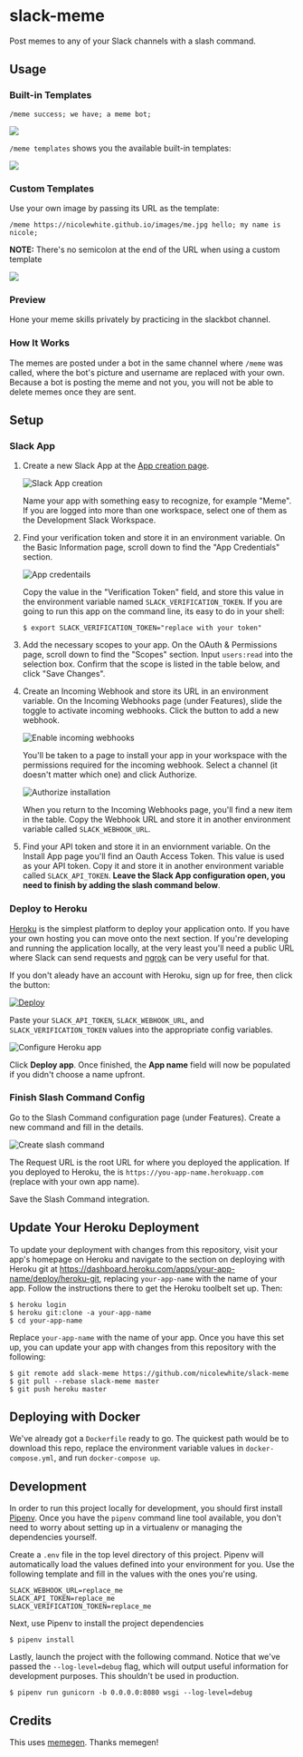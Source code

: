 # slack-meme
Post memes to any of your Slack channels with a slash command.

## Usage

### Built-in Templates

`/meme success; we have; a meme bot;`

<img src="http://i.imgur.com/SBLRFSo.png">

`/meme templates` shows you the available built-in templates:

<img src="http://i.imgur.com/JYigq3k.png">

### Custom Templates
Use your own image by passing its URL as the template:

`/meme https://nicolewhite.github.io/images/me.jpg hello; my name is nicole;`

**NOTE:** There's no semicolon at the end of the URL when using a custom template

<img src="http://i.imgur.com/OVhBlmt.png">

### Preview

Hone your meme skills privately by practicing in the slackbot channel.

### How It Works

The memes are posted under a bot in the same channel where `/meme` was called, where the bot's picture and username are replaced with your own. Because a bot is posting the meme and not you, you will not be able to delete memes once they are sent.

## Setup

### Slack App

1. Create a new Slack App at the [App creation page](https://api.slack.com/apps/new).

   ![Slack App creation](support/slack-app-creation.png)

   Name your app with something easy to recognize, for example "Meme". If you are logged into more than one workspace, select one of them as the Development Slack Workspace.

2. Find your verification token and store it in an environment variable. On the Basic Information page, scroll down to find the "App Credentials" section.

   ![App credentails](support/slack-app-credentials.png)

   Copy the value in the "Verification Token" field, and store this value in the environment variable named `SLACK_VERIFICATION_TOKEN`. If you are going to run this app on the command line, its easy to do in your shell:

   ```
   $ export SLACK_VERIFICATION_TOKEN="replace with your token"
   ```

3. Add the necessary scopes to your app. On the OAuth & Permissions page, scroll down to find the "Scopes" section. Input `users:read` into the selection box. Confirm that the scope is listed in the table below, and click "Save Changes".

4. Create an Incoming Webhook and store its URL in an environment variable. On the Incoming Webhooks page (under Features), slide the toggle to activate incoming webhooks. Click the button to add a new webhook.

   ![Enable incoming webhooks](support/slack-create-incoming-webhook.png)

   You'll be taken to a page to install your app in your workspace with the permissions required for the incoming webhook. Select a channel (it doesn't matter which one) and click Authorize.

   ![Authorize installation](support/slack-auth-installation.png)

   When you return to the Incoming Webhooks page, you'll find a new item in the table. Copy the Webhook URL and store it in another environment variable called `SLACK_WEBHOOK_URL`.

5. Find your API token and store it in an enviornment variable. On the Install App page you'll find an Oauth Access Token. This value is used as your API token. Copy it and store it in another environment variable called `SLACK_API_TOKEN`. **Leave the Slack App configuration open, you need to finish by adding the slash command below**.

### Deploy to Heroku

[Heroku](https://www.heroku.com/home) is the simplest platform to deploy your application onto. If you have your own hosting you can move onto the next section. If you're developing and running the application locally, at the very least you'll need a public URL where Slack can send requests and [ngrok](https://ngrok.com/) can be very useful for that.

If you don't aleady have an account with Heroku, sign up for free, then click the button:

[![Deploy](https://www.herokucdn.com/deploy/button.png)](https://heroku.com/deploy)

Paste your `SLACK_API_TOKEN`, `SLACK_WEBHOOK_URL`, and `SLACK_VERIFICATION_TOKEN` values into the appropriate config variables.

![Configure Heroku app](support/heroku-config-app.png)

Click **Deploy app**. Once finished, the **App name** field will now be populated if you didn't choose a name upfront.

### Finish Slash Command Config

Go to the Slash Command configuration page (under Features). Create a new command and fill in the details.

![Create slash command](support/slack-slash-command-details.png)

The Request URL is the root URL for where you deployed the application. If you deployed to Heroku, the is `https://you-app-name.herokuapp.com` (replace with your own app name).

Save the Slash Command integration.

## Update Your Heroku Deployment

To update your deployment with changes from this repository, visit your app's homepage on Heroku and navigate to the section on deploying with Heroku git at https://dashboard.heroku.com/apps/your-app-name/deploy/heroku-git, replacing `your-app-name` with the name of your app. Follow the instructions there to get the Heroku toolbelt set up. Then:

```
$ heroku login
$ heroku git:clone -a your-app-name
$ cd your-app-name
```

Replace `your-app-name` with the name of your app. Once you have this set up, you can update your app with changes from this repository with the following:

```
$ git remote add slack-meme https://github.com/nicolewhite/slack-meme
$ git pull --rebase slack-meme master
$ git push heroku master
```

## Deploying with Docker

We've already got a `Dockerfile` ready to go. The quickest path would be to download this repo, replace the environment
variable values in `docker-compose.yml`, and run `docker-compose up`.

## Development

In order to run this project locally for development, you should first install [Pipenv](https://docs.pipenv.org/).
Once you have the `pipenv` command line tool available, you don't need to worry about setting up in a virtualenv or
managing the dependencies yourself.

Create a `.env` file in the top level directory of this project. Pipenv will automatically load the values defined into
your environment for you. Use the following template and fill in the values with the ones you're using.

```
SLACK_WEBHOOK_URL=replace_me
SLACK_API_TOKEN=replace_me
SLACK_VERIFICATION_TOKEN=replace_me
```

Next, use Pipenv to install the project dependencies

```
$ pipenv install
```

Lastly, launch the project with the following command. Notice that we've passed the `--log-level=debug` flag, which
will output useful information for development purposes. This shouldn't be used in production.

```
$ pipenv run gunicorn -b 0.0.0.0:8080 wsgi --log-level=debug
```

## Credits

This uses [memegen](https://github.com/jacebrowning/memegen). Thanks memegen!
